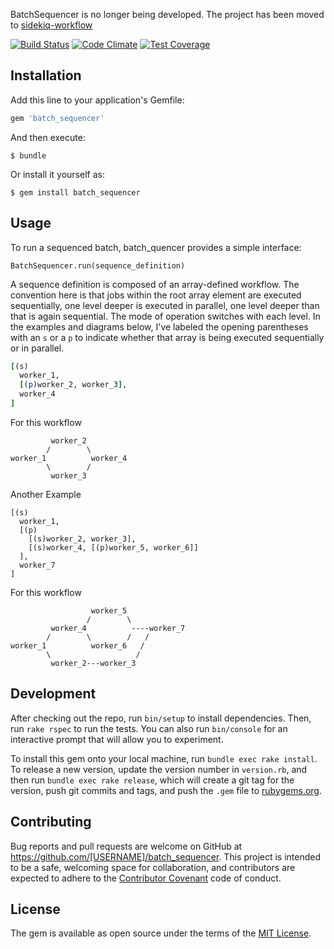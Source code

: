 BatchSequencer is no longer being developed.  The project has been moved to [sidekiq-workflow](https://github.com/michaelkelly322/sidekiq-workflow)


[![Build
Status](https://travis-ci.org/michaelkelly322/batch_sequencer.svg)](https://travis-ci.org/michaelkelly322/batch_sequencer)
[![Code
Climate](https://codeclimate.com/github/michaelkelly322/batch_sequencer/badges/gpa.svg)](https://codeclimate.com/github/michaelkelly322/batch_sequencer)
[![Test
Coverage](https://codeclimate.com/github/michaelkelly322/batch_sequencer/badges/coverage.svg)](https://codeclimate.com/github/michaelkelly322/batch_sequencer/coverage)

## Installation

Add this line to your application's Gemfile:

```ruby
gem 'batch_sequencer'
```

And then execute:

    $ bundle

Or install it yourself as:

    $ gem install batch_sequencer

## Usage

To run a sequenced batch, batch_quencer provides a simple interface:

```
BatchSequencer.run(sequence_definition)
```

A sequence definition is composed of an array-defined workflow.  The
convention here is that jobs within the root array element are executed
sequentially, one level deeper is executed in parallel, one level deeper
than that is again sequential.  The mode of operation switches with each
level.  In the examples and diagrams below, I've labeled the opening
parentheses with an `s` or a `p` to indicate whether that array is being
executed sequentially or in parallel.

```ruby
[(s)
  worker_1,
  [(p)worker_2, worker_3],
  worker_4
]
```

For this workflow
```
         worker_2
        /        \
worker_1          worker_4
        \        /
         worker_3
```

Another Example
```
[(s)
  worker_1,
  [(p)
    [(s)worker_2, worker_3],
    [(s)worker_4, [(p)worker_5, worker_6]]
  ],
  worker_7
]
```

For this workflow
```
                  worker_5
                 /        \
         worker_4          ----worker_7
        /        \        /   /
worker_1          worker_6   /
        \                   /
         worker_2---worker_3

```

## Development

After checking out the repo, run `bin/setup` to install dependencies. Then, run `rake rspec` to run the tests. You can also run `bin/console` for an interactive prompt that will allow you to experiment.

To install this gem onto your local machine, run `bundle exec rake install`. To release a new version, update the version number in `version.rb`, and then run `bundle exec rake release`, which will create a git tag for the version, push git commits and tags, and push the `.gem` file to [rubygems.org](https://rubygems.org).

## Contributing

Bug reports and pull requests are welcome on GitHub at https://github.com/[USERNAME]/batch_sequencer. This project is intended to be a safe, welcoming space for collaboration, and contributors are expected to adhere to the [Contributor Covenant](contributor-covenant.org) code of conduct.


## License

The gem is available as open source under the terms of the [MIT License](http://opensource.org/licenses/MIT).

